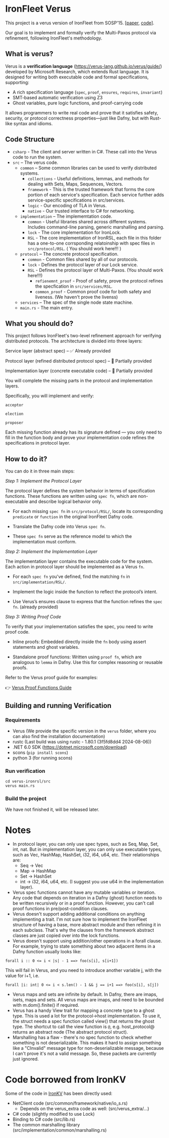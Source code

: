 # IronFleet Verus
This project is a verus version of IronFleet from SOSP'15. [[paper](https://www.andrew.cmu.edu/user/bparno/papers/ironfleet.pdf), [code](https://github.com/microsoft/Ironclad/tree/main/ironfleet)].

Our goal is to implement and formally verify the Multi-Paxos protocol via refinement, following IronFleet's methodology.

## What is verus?

Verus is a **verification language** (https://verus-lang.github.io/verus/guide/) developed by Microsoft Research, which extends Rust language. It is designed for writing both executable code and formal specifications, supporting:

- A rich specification language (`spec`, `proof`, `ensures`, `requires`, `invariant`)
- SMT-based automatic verification using Z3
- Ghost variables, pure logic functions, and proof-carrying code

It allows programmers to write real code and prove that it satisfies safety, security, or protocol correctness properties—just like Dafny, but with Rust-like syntax and idioms.

## Code Structure
- `csharp` - The client and server written in C#. These call into the Verus code to run the system.
- `src` – The verus code.
   - `common` – Some common libraries can be used to verify distributed systems.
      - `collections` - Useful definitions, lemmas, and methods for dealing with Sets, Maps, Sequences, Vectors.
      - `framework` - This is the trusted framework that forms the core portion of each service's specification. Each service further adds service-specific specifications in src/services.
      - `logic` - Our encoding of TLA in Verus.
      - `native` - Our trusted interface to C# for networking.
   - `implementation` – The implememtation code.
      - `common` - Useful libraries shared across different systems. Includes command-line parsing, generic marshalling and parsing.
      - `lock` - The core implementation for IronLock.
      - `RSL` - The core implementation of IronRSL, each file in this folder has a one-to-one corrsponding relatoinship with spec files in `src/protocol/RSL`. ( You should work here!!! )
   - `protocol` – The concrete protocol specification.
      - `common` - Common files shared by all of our protocols.
      - `lock` - Defines the protocol layer of our Lock service.
      - `RSL` - Defines the protocol layer of Multi-Paxos. (You should work here!!!)
        - `refienemnt_proof` - Proof of safety, prove the protocol refines the specfication in `src/services/RSL`.
        - `common_proof` -  Common proof code for both safety and liveness. (We haven't prove the livenss)
   - `services` – The spec of the single node state machine.
   - `main.rs` -  The main entry.

## What you should do?
This project follows IronFleet's two-level refinement approach for verifying distributed protocols. The architecture is divided into three layers:

Service layer (abstract spec) – ✅ Already provided

Protocol layer (refined distributed protocol spec) – 🧩 Partially provided

Implementation layer (concrete executable code) – 🧩 Partially provided

You will complete the missing parts in the protocol and implementation layers.

Specifically, you will implement and verify:

`acceptor`

`election`

`proposer`

Each missing function already has its signature defined — you only need to fill in the function body and prove your implementation code refines the specifications in protocol layer.


## How to do it?
You can do it in three main steps:

*Step 1: Implement the Protocol Layer*

The protocol layer defines the system behavior in terms of specification functions. These functions are written using `spec fn`, which are non-executable and describe logical behavior only.

- For each missing `spec fn` in `src/protocol/RSL/`, locate its corresponding `predicate` or `function` in the original IronFleet Dafny code.

- Translate the Dafny code into Verus `spec fn`.

- These `spec fn` serve as the reference model to which the implementation must conform.


*Step 2: Implement the Implementation Layer*

The implementation layer contains the executable code for the system. Each  action in protocol layer should be implemented as a Verus `fn`.

- For each `spec fn` you've defined, find the matching `fn` in `src/implementation/RSL/`.

- Implement the logic inside the function to reflect the protocol’s intent.

- Use Verus’s ensures clause to express that the function refines the `spec fn`. (already provided)

*Step 3: Writing Proof Code*

To verify that your implementation satisfies the spec, you need to write proof code.

- Inline proofs: Embedded directly inside the `fn` body using assert statements and ghost variables.

- Standalone proof functions: Written using `proof fn`, which are analogous to `lemma` in Dafny. Use this for complex reasoning or reusable proofs.

Refer to the Verus proof guide for examples:

👉 [Verus Proof Functions Guide](https://verus-lang.github.io/verus/guide/proof_functions.html)

## Building and running Verification

### Requirements

* Verus (We provide the specific version in the `verus` folder, where you can also find the installation documentation)
* rustc (Last build was using rustc - 1.80.1 (3f5fd8dd4 2024-08-06))
* .NET 6.0 SDK (https://dotnet.microsoft.com/download)
* scons (`pip install scons`)
* python 3 (for running scons)

### Run verification
```
cd verus-ironrsl/src
verus main.rs
```

### Build the project
We have not finished it, will be released later.

# Notes

- In protocol layer, you can only use spec types, such as Seq, Map, Set, int, nat.
But in implementation layer, you can only use executable types, such as Vec, HashMap, HashSet, i32, i64, u64, etc. Their relationships are:
   - Seq -> Vec
   - Map -> HashMap
   - Set -> HashSet
   - int -> i32, i64, u64, etc. (I suggest you use u64 in the implementation layer).
- Verus spec functions cannot have any mutable variables or iteration. Any code that depends on iteration in a Dafny (ghost) function needs to be written recursively or in a proof function. However, you can't call proof functions in pre/post-condition clauses.  
- Verus doesn't support adding additional conditions on anything implementing a trait. I'm not sure how to implement the IronFleet structure of having a base, more abstract module and then refining it in each subclass. That's why the clauses from the framework abstract classes are just copied over into the lock functions.
- Verus doesn't support using addition/other operations in a forall clause. For example, trying to state something about two adjacent items in a Dafny function usually looks like:

```
forall i :: 0 <= i < |s| - 1 ==> foo(s[i], s[i+1])
```

This will fail in Verus, and you need to introduce another variable j, with the value for i+1, i.e.

```
forall |i: int| 0 <= i < s.len() - 1 && j == i+1 ==> foo(s[i], s[j])
```

- Verus maps and sets are infinite by default. In Dafny, there are imaps, isets, maps and sets. All verus maps are imaps, and need to be bounded with m.dom().finite() if required.
- Verus has a handy View trait for mapping a concrete type to a ghost type. This is used a lot for the protocol->host implementation. To use it, the struct needs a spec function called view() that returns the ghost type. The shortcut to call the view function is `@`, e.g. host_protocol@ returns an abstract node (The abstract protocol struct).
- Marshalling has a flaw - there's no spec function to check whether something is not deserializable. This makes it hard to assign something like a "CInvalid" message type for non-deserializable message, because I can't prove it's not a valid message. So, these packets are currently just ignored. 

# Code borrowed from IronKV

Some of the code in [IronKV](https://github.com/verus-lang/verified-ironkv) has been directly used:

- NetClient code (src/common/framework/native/io_s.rs)
  - Depends on the verus_extra code as well: (src/verus_extra/...)
- C# code (slightly modified to use Lock)
- Binding to C# code (src/lib.rs)
- The common marshalling library (src/implementation/common/marshalling.rs)
